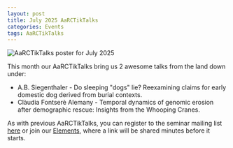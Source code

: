 ```yaml
---
layout: post
title: July 2025 AaRCTikTalks
categories: Events
tags: AaRCTikTalks
---
```


![AaRCTikTalks poster for July 2025](/assets/media/aarc_talks_july_2025.png "AaRCTikTalks poster for July 2025")

This month our AaRCTikTalks bring us 2 awesome talks from the land down under: 
* A.B. Siegenthaler - Do sleeping "dogs" lie? Reexamining claims for early domestic dog derived from burial contexts.
* Clàudia Fontserè Alemany - Temporal dynamics of genomic erosion after demographic rescue: Insights from the Whooping Cranes.

As with previous AaRCTikTalks, you can register to the seminar mailing list [here](https://docs.google.com/forms/d/e/1FAIpQLSfq4BUmArgA96iWjm71ocQwbosLZRNb72rZK8Oky1RCnJsGNw/viewform)
or join our [Elements](https://matrix.to/#/#aarc:archaeo.social), where a link will be shared minutes before it starts. 
